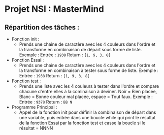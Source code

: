 
# Projet NSI : MasterMind

## Répartition des tâches :
* Fonction init :
    * Prends une chaine de caractère avec les 4 couleurs dans l'ordre et la transforme en combinaison de départ sous forme de liste. Exemple : Entrée : `1938` Return : `[1, 9, 3, 8]`
* Fonction Essai :
   * Prends une chaine de caractère avec les 4 couleurs dans l'ordre et la transforme en combinaison à tester sous forme de liste. Exemple : Entrée : `1938` Return : `[1, 9, 3, 8]`
* Fonction test :
   * Prends une liste avec les 4 couleurs à tester dans l'ordre et compare chacune d'entre elles à la cominaison à deviner. Noir = Bien placée, Blanc = Bonne couleur mal placée, espace = Tout faux. Exemple : Entrée : `9378` Return : `BB N`
* Programme Principal :
   * Appel de la fonction init pour définir la combinaison de départ dans une variable, puis entrée dans une boucle while qui print le résultat de la fonction Essai par la fonction test et casse la boucle si le résultat = NNNN 

